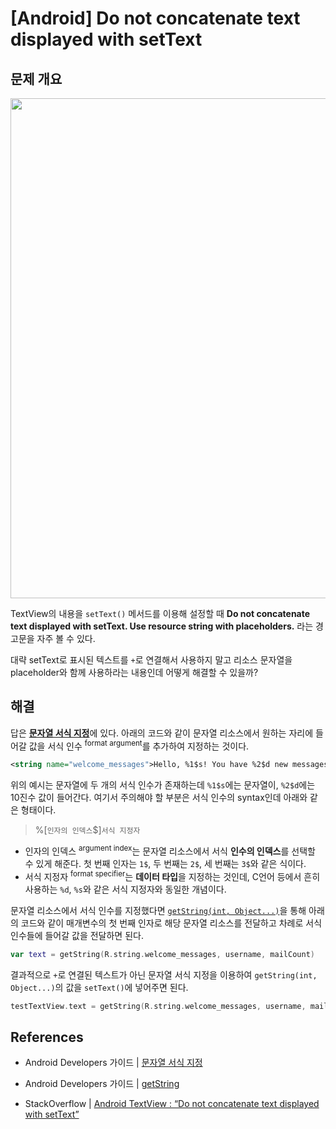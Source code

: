 # [Android] Do not concatenate text displayed with setText

## 문제 개요

<p align = 'center'>
<img width = '800' src = 'https://user-images.githubusercontent.com/39554623/118576969-83f0c700-b7c4-11eb-956c-cebca0709b8d.png'>
</p>

TextView의 내용을 `setText()` 메서드를 이용해 설정할 때  **Do not concatenate text displayed with setText. Use resource string with placeholders.** 라는 경고문을 자주 볼 수 있다.

대략 setText로 표시된 텍스트를 `+`로 연결해서 사용하지 말고 리소스 문자열을 placeholder와 함께 사용하라는 내용인데 어떻게 해결할 수 있을까? 

## 해결

답은 [**문자열 서식 지정**](https://developer.android.com/guide/topics/resources/string-resource?hl=ko#%EB%AC%B8%EC%9E%90%EC%97%B4-%EC%84%9C%EC%8B%9D-%EC%A7%80%EC%A0%95)에 있다. 아래의 코드와 같이 문자열 리소스에서 원하는 자리에 들어갈 값을 서식 인수 <sup>format argument</sup>를 추가하여 지정하는 것이다.

```xml
<string name="welcome_messages">Hello, %1$s! You have %2$d new messages.</string>
```

위의 예시는 문자열에 두 개의 서식 인수가 존재하는데 `%1$s`에는 문자열이, `%2$d`에는 10진수 값이 들어간다. 여기서 주의해야 할 부분은 서식 인수의 syntax인데 아래와 같은 형태이다.

> %[`인자의 인덱스`$]`서식 지정자`

- 인자의 인덱스 <sup>argument index</sup>는 문자열 리소스에서 서식 **인수의 인덱스**를 선택할 수 있게 해준다. 첫 번째 인자는 `1$`, 두 번째는 `2$`, 세 번째는 `3$`와 같은 식이다.
- 서식 지정자 <sup>format specifier</sup>는 **데이터 타입**을 지정하는 것인데, C언어 등에서 흔히 사용하는 `%d`, `%s`와 같은 서식 지정자와 동일한 개념이다.

문자열 리소스에서 서식 인수를 지정했다면 [`getString(int, Object...)`](https://developer.android.com/reference/android/content/Context?hl=ko#getString(int,%20java.lang.Object...))을 통해 아래의 코드와 같이 매개변수의 첫 번째 인자로 해당 문자열 리소스를 전달하고 차례로 서식 인수들에 들어갈 값을 전달하면 된다.

```kotlin
var text = getString(R.string.welcome_messages, username, mailCount)
```

결과적으로 `+`로 연결된 텍스트가 아닌 문자열 서식 지정을 이용하여 `getString(int, Object...)`의 값을 `setText()`에 넣어주면 된다.

```kotlin
testTextView.text = getString(R.string.welcome_messages, username, mailCount)
```

## References

- Android Developers 가이드 | [문자열 서식 지정](https://developer.android.com/guide/topics/resources/string-resource?hl=ko#%EB%AC%B8%EC%9E%90%EC%97%B4-%EC%84%9C%EC%8B%9D-%EC%A7%80%EC%A0%95)

- Android Developers 가이드 | [getString](https://developer.android.com/reference/android/content/Context?hl=ko#getString(int,%20java.lang.Object...))

- StackOverflow | [Android TextView : “Do not concatenate text displayed with setText”](https://stackoverflow.com/questions/33164886/android-textview-do-not-concatenate-text-displayed-with-settext)